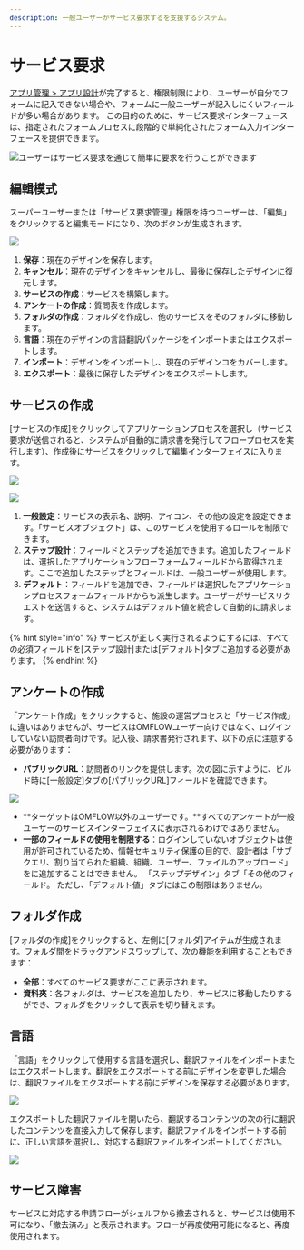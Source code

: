 ```yaml
---
description: 一般ユーザーがサービス要求するを支援するシステム。
---
```


# サービス要求

[アプリ管理 &gt; アプリ設計](https://doc.omflow.com.tw/v/japan/5/6#ying-yong-she-ji)が完了すると、権限制限により、ユーザーが自分でフォームに記入できない場合や、フォームに一般ユーザーが記入しにくいフィールドが多い場合があります。 この目的のために、サービス要求インターフェースは、指定されたフォームプロセスに段階的で単純化されたフォーム入力インターフェースを提供できます。

![&#x30E6;&#x30FC;&#x30B6;&#x30FC;&#x306F;&#x30B5;&#x30FC;&#x30D3;&#x30B9;&#x8981;&#x6C42;&#x3092;&#x901A;&#x3058;&#x3066;&#x7C21;&#x5358;&#x306B;&#x8981;&#x6C42;&#x3092;&#x884C;&#x3046;&#x3053;&#x3068;&#x304C;&#x3067;&#x304D;&#x307E;&#x3059;](../.gitbook/assets/pic022.jpg)

## 編輯模式

スーパーユーザーまたは「サービス要求管理」権限を持つユーザーは、「編集」をクリックすると編集モードになり、次のボタンが生成されます。

![](../.gitbook/assets/service.png)

1. **保存**：現在のデザインを保存します。
2. **キャンセル**：現在のデザインをキャンセルし、最後に保存したデザインに復元します。
3. **サービスの作成**：サービスを構築します。
4. **アンケートの作成**：質問表を作成します。
5. **フォルダの作成**：フォルダを作成し、他のサービスをそのフォルダに移動します。
6. **言語**：現在のデザインの言語翻訳パッケージをインポートまたはエクスポートします。
7. **インポート**：デザインをインポートし、現在のデザインコをカバーします。
8. **エクスポート**：最後に保存したデザインをエクスポートします。

## サービスの作成

\[サービスの作成\]をクリックしてアプリケーションプロセスを選択し（サービス要求が送信されると、システムが自動的に請求書を発行してフロープロセスを実行します）、作成後にサービスをクリックして編集インターフェイスに入ります。

![](../.gitbook/assets/pic020.jpg)

![](../.gitbook/assets/pic021%20%281%29.jpg)

1. **一般設定**：サービスの表示名、説明、アイコン、その他の設定を設定できます。「サービスオブジェクト」は、このサービスを使用するロールを制限できます。
2. **ステップ設計**：フィールドとステップを追加できます。追加したフィールドは、選択したアプリケーションフローフォームフィールドから取得されます。ここで追加したステップとフィールドは、一般ユーザーが使用します。
3. **デフォルト**：フィールドを追加でき、フィールドは選択したアプリケーションプロセスフォームフィールドからも派生します。ユーザーがサービスリクエストを送信すると、システムはデフォルト値を統合して自動的に請求します。

{% hint style="info" %}
サービスが正しく実行されるようにするには、すべての必須フィールドを\[ステップ設計\]または\[デフォルト\]タブに追加する必要があります。
{% endhint %}

## アンケートの作成

「アンケート作成」をクリックすると、施設の運営プロセスと「サービス作成」に違いはありませんが、サービスはOMFLOWユーザー向けではなく、ログインしていない訪問者向けです。記入後、請求書発行されます、以下の点に注意する必要があります：

* **パブリックURL**：訪問者のリンクを提供します。次の図に示すように、ビルド時に\[一般設定\]タブの\[パブリックURL\]フィールドを確認できます。

![](../.gitbook/assets/surveysetting.png)

* **ターゲットはOMFLOW以外のユーザーです。**すべてのアンケートが一般ユーザーのサービスインターフェイスに表示されるわけではありません。
* **一部のフィールドの使用を制限する**：ログインしていないオブジェクトは使用が許可されているため、情報セキュリティ保護の目的で、設計者は「サブクエリ、割り当てられた組織、組織、ユーザー、ファイルのアップロード」をに追加することはできません。 「ステップデザイン」タブ「その他のフィールド。 ただし、「デフォルト値」タブにはこの制限はありません。

## フォルダ作成

\[フォルダの作成\]をクリックすると、左側に\[フォルダ\]アイテムが生成されます。フォルダ間をドラッグアンドスワップして、次の機能を利用することもできます：

* **全部**：すべてのサービス要求がここに表示されます。
* **資料夾**：各フォルダは、サービスを追加したり、サービスに移動したりするができ、フォルダをクリックして表示を切り替えます。

## 言語

「言語」をクリックして使用する言語を選択し、翻訳ファイルをインポートまたはエクスポートします。翻訳をエクスポートする前にデザインを変更した場合は、翻訳ファイルをエクスポートする前にデザインを保存する必要があります。

![](../.gitbook/assets/tu-pian-%20%2837%29.png)

エクスポートした翻訳ファイルを開いたら、翻訳するコンテンツの次の行に翻訳したコンテンツを直接入力して保存します。翻訳ファイルをインポートする前に、正しい言語を選択し、対応する翻訳ファイルをインポートしてください。

![](../.gitbook/assets/tu-pian-%20%2835%29.png)

## サービス障害

サービスに対応する申請フローがシェルフから撤去されると、サービスは使用不可になり、「撤去済み」と表示されます。フローが再度使用可能になると、再度使用されます。


